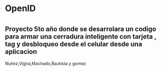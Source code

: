 <H1> OpenID <H1>

<H2> Proyecto 5to año  donde se desarrolara un codigo para armar una cerradura inteligente con tarjeta , tag y desbloqueo desde el celular desde una aplicacion </H2>

Nuñez,Vigna,Machado,Bautista y gomez
